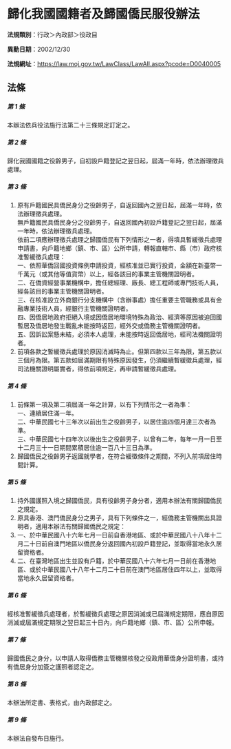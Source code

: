 # 歸化我國國籍者及歸國僑民服役辦法

**法規類別**：行政＞內政部＞役政目

**異動日期**：2002/12/30  

**法規網址**：https://law.moj.gov.tw/LawClass/LawAll.aspx?pcode=D0040005





## 法條
##### 第 1 條
本辦法依兵役法施行法第二十三條規定訂定之。

##### 第 2 條
歸化我國國籍之役齡男子，自初設戶籍登記之翌日起，屆滿一年時，依法辦理徵兵處理。

##### 第 3 條
1. 原有戶籍國民具僑民身分之役齡男子，自返回國內之翌日起，屆滿一年時，依法辦理徵兵處理。  
無戶籍國民具僑民身分之役齡男子，自返回國內初設戶籍登記之翌日起，屆滿一年時，依法辦理徵兵處理。  
依前二項應辦理徵兵處理之歸國僑民有下列情形之一者，得填具暫緩徵兵處理申請書，向戶籍地鄉（鎮、市、區）公所申請，轉報直轄市、縣（市）政府核准暫緩徵兵處理：  
一、依照華僑回國投資條例申請投資，經核准並已實行投資，金額在新臺幣一千萬元（或其他等值貨幣）以上，經各該目的事業主管機關證明者。  
二、在僑資經營事業機構中，擔任總經理、廠長、總工程師或專門技術人員，經各該目的事業主管機關證明者。  
三、在核准設立外商銀行分支機構中（含辦事處）擔任重要主管職務或具有金融專業技術人員，經銀行主管機關證明者。  
四、因僑居地政府拒絕入境或因僑居地環境特殊為政治、經濟等原因被迫回國暫居及僑居地發生戰亂未能按時返回，經外交或僑務主管機關證明者。  
五、因訴訟案懸未結，必須本人處理，未能按時返回僑居地，經司法機關證明者。
1. 前項各款之暫緩徵兵處理於原因消滅時為止。但第四款以三年為限，第五款以三個月為限。第五款如屆滿期限有特殊原因發生，仍須繼續暫緩徵兵處理，經司法機關證明屬實者，得依前項規定，再申請暫緩徵兵處理。

##### 第 4 條
1. 前條第一項及第二項屆滿一年之計算，以有下列情形之一者為準：  
一、連續居住滿一年。  
二、中華民國七十三年次以前出生之役齡男子，以居住逾四個月達三次者為準。  
三、中華民國七十四年次以後出生之役齡男子，以曾有二年，每年一月一日至十二月三十一日期間累積居住逾一百八十三日為準。
1. 歸國僑民之役齡男子返國就學者，在符合緩徵條件之期間，不列入前項居住時間計算。

##### 第 5 條
1. 持外國護照入境之歸國僑民，具有役齡男子身分者，適用本辦法有關歸國僑民之規定。
1. 原具香港、澳門僑民身分之男子，具有下列條件之一，經僑務主管機關出具證明者，適用本辦法有關歸國僑民之規定：
1. 一、於中華民國八十六年七月一日前自香港地區、或於中華民國八十八年十二月二十日前自澳門地區以僑民身分返回國內初設戶籍登記，並取得當地永久居留資格者。
1. 二、在臺灣地區出生並設有戶籍，於中華民國八十六年七月一日前在香港地區、或於中華民國八十八年十二月二十日前在澳門地區居住四年以上，並取得當地永久居留資格者。

##### 第 6 條
經核准暫緩徵兵處理者，於暫緩徵兵處理之原因消滅或已屆滿規定期限，應自原因消滅或屆滿規定期限之翌日起三十日內，向戶籍地鄉（鎮、市、區）公所申報。

##### 第 7 條
歸國僑民之身分，以申請人取得僑務主管機關核發之役政用華僑身分證明書，或持有僑居身分加簽之護照者認定之。

##### 第 8 條
本辦法所定書、表格式，由內政部定之。

##### 第 9 條
本辦法自發布日施行。


